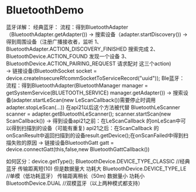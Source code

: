 # BluetoothDemo
蓝牙详解：
   经典蓝牙：
      流程：得到BluetoothAdapter（BluetoothAdapter.getAdapter()) -> 搜索设备（adapter.startDiscovery()) -> 得到周围设备（注册广播接收者，监听
           1、BluetoothAdapter.ACTION_DISCOVERY_FINISHED 搜索完成
           2、BluetoothDevice.ACTION_FOUND 发现一个设备
           3、BluetoothDevice.ACTION_PAIRING_REQUEST 请求配对 这三个action)  
        -> 链接设备(BluetoothSocket socket = device.createInsecureRfcommSocketToServiceRecord("uuid"));
   Ble蓝牙：
      流程：得到BluetoothAdapter(BluetoothManager manager = getSystemService(BLUETOOTH_SERVICE) manager.getAdapter())
        -> 搜索设备(adapter.startLeScan(new LeScanCallback())需要停止时调用 adapter.stopLeScan(...)) 在api21以后这个方法被代替
           BluetoothLeScanner scanner = adapter.getBluetoothLeScanner();  scanner.startScan(new ScanCallback())
        -> 得到设备api21之前：在LeScanCallback 的onLeScan中可以得到扫描到的设备（可能有重复)
                  api21之后：在ScanCallback 的onScanResult中返回扫描到的设备result.getDevice();在onScanFailed中得到扫描失败的原因
        -> 链接设备BluetoothGatt gatt = device.connectGatt(this,false,new BluetoothGattCallback())
        
   如何区分：device.getType();
            BluetoothDevice.DEVICE_TYPE_CLASSIC  //经典蓝牙        传输距离短(10) 但是数据量大 功耗大
            BluetoothDevice.DEVICE_TYPE_LE       //单模（低功耗蓝牙）   传输距离稍长（50m) 数据量小 功耗小
            BluetoothDevice.DUAL                 //双模蓝牙（以上两种模式都支持）
           
